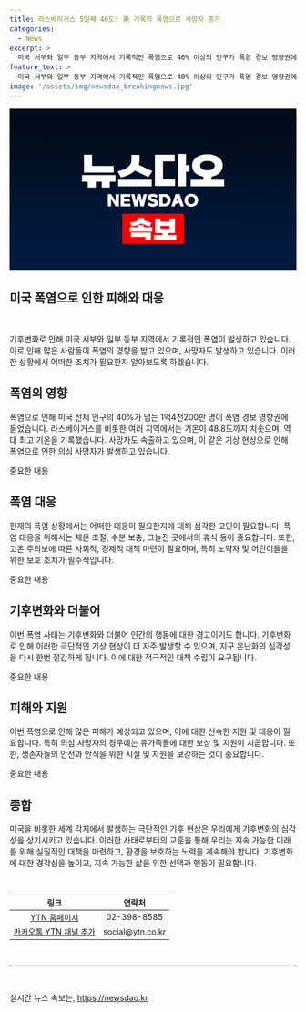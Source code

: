```yaml
---
title: 라스베이거스 5일째 46도! 美 기록적 폭염으로 사망자 증가
categories:
  - News
excerpt: >
  미국 서부와 일부 동부 지역에서 기록적인 폭염으로 40% 이상의 인구가 폭염 경보 영향권에 들었습니다. 라스베이거스는 48.8도로 기온 기록을 갈아치우며 폭염의 영향을 심하게 받았고, 데스밸리는 55도까지 치솟았습니다. 이로 인해 폭염으로 인한 사망자가 발생하고 있으며, 클라크 카운티에서는 9명, 오리건주에서는 8명, 메릴랜드와 버지니아주에서는 각각 4명과 1명의 사망자가 확인됐습니다. 동영상까지 공개되는 등 역대급 폭염으로 전국이 심각한 상황에 직면했습니다.
feature_text: >
  미국 서부와 일부 동부 지역에서 기록적인 폭염으로 40% 이상의 인구가 폭염 경보 영향권에 들었습니다. 라스베이거스는 48.8도로 기온 기록을 갈아치우며 폭염의 영향을 심하게 받았고, 데스밸리는 55도까지 치솟았습니다. 이로 인해 폭염으로 인한 사망자가 발생하고 있으며, 클라크 카운티에서는 9명, 오리건주에서는 8명, 메릴랜드와 버지니아주에서는 각각 4명과 1명의 사망자가 확인됐습니다. 동영상까지 공개되는 등 역대급 폭염으로 전국이 심각한 상황에 직면했습니다.
image: '/assets/img/newsdao_breakingnews.jpg'
---
```


<p><img src="/assets/img/newsdao_breakingnews.jpg" alt="firstkoreanews 속보" /></p>

<h2>미국 폭염으로 인한 피해와 대응</h2>

<p data-ke-size="size16">&nbsp;</p>

<p>기후변화로 인해 미국 서부와 일부 동부 지역에서 기록적인 폭염이 발생하고 있습니다. 이로 인해 많은 사람들이 폭염의 영향을 받고 있으며, 사망자도 발생하고 있습니다. 이러한 상황에서 어떠한 조치가 필요한지 알아보도록 하겠습니다.</p>

<h2 data-ke-size="size26">폭염의 영향</h2>

<p>폭염으로 인해 미국 전체 인구의 40%가 넘는 1억4천200만 명이 폭염 경보 영향권에 들었습니다. 라스베이거스를 비롯한 여러 지역에서는 기온이 48.8도까지 치솟으며, 역대 최고 기온을 기록했습니다. 사망자도 속출하고 있으며, 이 같은 기상 현상으로 인해 폭염으로 인한 의심 사망자가 발생하고 있습니다.</p>

<p>중요한 내용</p>

<h2 data-ke-size="size26">폭염 대응</h2>

<p>현재의 폭염 상황에서는 어떠한 대응이 필요한지에 대해 심각한 고민이 필요합니다. 폭염 대응을 위해서는 체온 조절, 수분 보충, 그늘진 곳에서의 휴식 등이 중요합니다. 또한, 고온 주의보에 따른 사회적, 경제적 대책 마련이 필요하며, 특히 노약자 및 어린이들을 위한 보호 조치가 필수적입니다.</p>

<p>중요한 내용</p>

<h2 data-ke-size="size26">기후변화와 더불어</h2>

<p>이번 폭염 사태는 기후변화와 더불어 인간의 행동에 대한 경고이기도 합니다. 기후변화로 인해 이러한 극단적인 기상 현상이 더 자주 발생할 수 있으며, 지구 온난화의 심각성을 다시 한번 절감하게 됩니다. 이에 대한 적극적인 대책 수립이 요구됩니다.</p>

<p>중요한 내용</p>

<h2 data-ke-size="size26">피해와 지원</h2>

<p>이번 폭염으로 인해 많은 피해가 예상되고 있으며, 이에 대한 신속한 지원 및 대응이 필요합니다. 특히 의심 사망자의 경우에는 유가족들에 대한 보상 및 지원이 시급합니다. 또한, 생존자들의 안전과 안식을 위한 시설 및 자원을 보강하는 것이 중요합니다.</p>

<p>중요한 내용</p>

<h2 data-ke-size="size26">종합</h2>

<p>미국을 비롯한 세계 각지에서 발생하는 극단적인 기후 현상은 우리에게 기후변화의 심각성을 상기시키고 있습니다. 이러한 사태로부터의 교훈을 통해 우리는 지속 가능한 미래를 위해 실질적인 대책을 마련하고, 환경을 보호하는 노력을 계속해야 합니다. 기후변화에 대한 경각심을 높이고, 지속 가능한 삶을 위한 선택과 행동이 필요합니다.</p>

<p data-ke-size="size16">&nbsp;</p>

<table>
    <thead>
        <tr>
            <th style="text-align: center; height: 17px;"><b>링크</b></th>
            <th style="text-align: center; height: 17px;"><b>연락처</b></th>
        </tr>
    </thead>
    <tbody>
        <tr>
            <td style="text-align: center; height: 17px;"><a href="https://www.ytn.co.kr">YTN 홈페이지</a></td>
            <td style="text-align: center; height: 17px;">02-398-8585</td>
        </tr>
        <tr>
            <td style="text-align: center; height: 17px;"><a href="https://www.ytn.co.kr">카카오톡 YTN 채널 추가</a></td>
            <td style="text-align: center; height: 17px;">social@ytn.co.kr</td>
        </tr>
    </tbody>
</table>

<p data-ke-size="size16">&nbsp;</p>

<hr>

<p data-ke-size="size16">&nbsp;</p>
실시간 뉴스 속보는, <a href="https://newsdao.kr" rel="dofollow">https://newsdao.kr</a>


